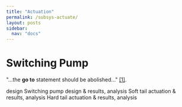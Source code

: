 ```yaml
---
title: "Actuation"
permalink: /subsys-actuate/
layout: posts
sidebar:
  nav: "docs"
---
```


# Switching Pump
"...the **go to** statement should be abolished..." [[1]](/references#1).

 design
Switching pump design & results, analysis
Soft tail actuation & results, analysis
Hard tail actuation & results, analysis
